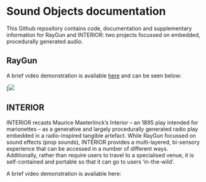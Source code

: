 # Sound Objects documentation

This Github repository contains code, documentation and supplementary information for RayGun and INTERIOR: two projects focussed on embedded, procedurally generated audio.

## RayGun

A brief video demonstration is available [here](https://youtu.be/udGPyDLBV68) and can be seen below:

[![](https://youtu.be/udGPyDLBV68)

## INTERIOR

INTERIOR recasts Maurice Maeterlinck’s Interior – an 1895 play intended for marionettes – as a generative and largely procedurally generated radio play embedded in a radio-inspired tangible artefact. While RayGun focussed on sound effects (prop sounds), INTERIOR provides a multi-layered, bi-sensory experience that can be accessed in a number of different ways. Additionally, rather than require users to travel to a specialised venue, it is self-contained and portable so that it can go to users ‘in-the-wild’. 

A brief video demonstration is available here:
